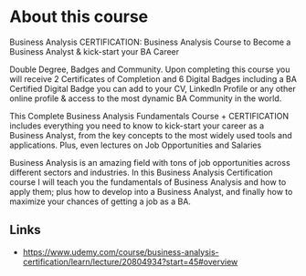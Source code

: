 # About this course
Business Analysis CERTIFICATION: Business Analysis Course to Become a Business Analyst & kick-start your BA Career

Double Degree, Badges and Community. Upon completing this course you will receive 2 Certificates of Completion and 6 Digital Badges including a BA Certified Digital Badge you can add to your CV, LinkedIn Profile or any other online profile & access to the most dynamic BA Community in the world.

This Complete Business Analysis Fundamentals Course + CERTIFICATION includes everything you need to know to kick-start your career as a Business Analyst, from the key concepts to the most widely used tools and applications. Plus, even lectures on Job Opportunities and Salaries

Business Analysis is an amazing field with tons of job opportunities across different sectors and industries. In this Business Analysis Certification course I will teach you the fundamentals of Business Analysis and how to apply them; plus how to develop into a Business Analyst, and finally how to maximize your chances of getting a job as a BA.

## Links
- https://www.udemy.com/course/business-analysis-certification/learn/lecture/20804934?start=45#overview
